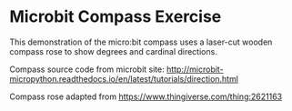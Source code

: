 # Microbit Compass Exercise

This demonstration of the micro:bit compass uses a laser-cut wooden compass rose to show degrees and cardinal directions.

Compass source code from microbit site: http://microbit-micropython.readthedocs.io/en/latest/tutorials/direction.html

Compass rose adapted from https://www.thingiverse.com/thing:2621163
